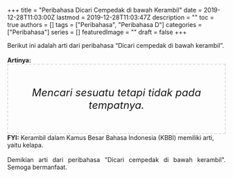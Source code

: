 +++
title = "Peribahasa Dicari Cempedak di bawah Kerambil"
date = 2019-12-28T11:03:00Z
lastmod = 2019-12-28T11:03:47Z
description = ""
toc = true
authors = []
tags = ["Peribahasa", "Peribahasa D"]
categories = ["Peribahasa"]
series = []
featuredImage = ""
draft = false
+++

<div dir="ltr" style="text-align: left;" trbidi="on"><div style="text-align: justify;">Berikut ini adalah arti dari peribahasa “Dicari cempedak di bawah kerambil”.</div><br /><div style="text-align: justify;"><b>Artinya:</b></div><div style="border: 2px dashed #ddd; font-size: 24px; height: auto; margin: 0 auto; padding: 50px; text-align: center; width: auto;"><i>Mencari sesuatu tetapi tidak pada tempatnya.</i></div><b>FYI:</b> Kerambil dalam Kamus Besar Bahasa Indonesia (KBBI) memiliki arti, yaitu kelapa.<br /><br /><div style="text-align: justify;">Demikian arti dari peribahasa "Dicari cempedak di bawah kerambil". Semoga bermanfaat.</div></div>
